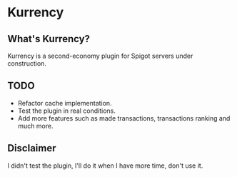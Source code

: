 # Kurrency

## What's Kurrency?

Kurrency is a second-economy plugin for Spigot servers under construction.

## TODO

- Refactor cache implementation.
- Test the plugin in real conditions.
- Add more features such as made transactions, transactions ranking and much more.

## Disclaimer

I didn't test the plugin, I'll do it when I have more time, don't use it.
